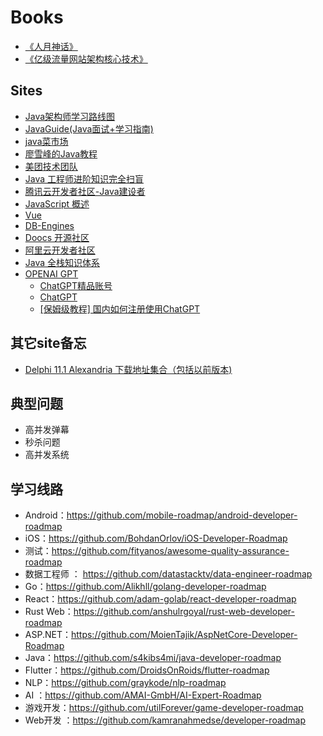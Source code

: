 # Books
  - [《人月神话》](https://docs.google.com/viewer?a=v&pid=sites&srcid=ZGVmYXVsdGRvbWFpbnxiaHlsb2xvfGd4OjVkYjRlMTgxOWI4N2M4Yw)
  - [《亿级流量网站架构核心技术》](https://www.aliyundrive.com/s/gccK9j44aHj)


## Sites
  - [Java架构师学习路线图](https://www.processon.com/view/link/617be37ee0b34d7894fcf545#map)
  - [JavaGuide(Java面试+学习指南)](https://javaguide.cn/home.html)
  - [java菜市场](https://www.javaweb.shop/article/category/3.html)
  - [廖雪峰的Java教程](https://www.liaoxuefeng.com/wiki/1252599548343744)
  - [美团技术团队](https://tech.meituan.com/archives)
  - [Java 工程师进阶知识完全扫盲](https://doocs.github.io/advanced-java/#/)
  - [腾讯云开发者社区-Java建设者](https://cloud.tencent.com/developer/column/77412)
  - [JavaScript 概述](https://developer.mozilla.org/zh-CN/docs/Web/JavaScript/Language_Overview)
  - [Vue](https://cn.vuejs.org/guide/introduction.html#what-is-vue)
  - [DB-Engines](https://db-engines.com/en/ranking)
  - [Doocs 开源社区](https://doocs.github.io/#/README_CN)
  - [阿里云开发者社区](https://developer.aliyun.com/)
  - [Java 全栈知识体系](https://pdai.tech/)
  - [OPENAI GPT](https://chatgpt.sbaliyun.com/)
    - [ChatGPT精品账号](https://pay.sbaliyun.com/#/1/detail)
    - [ChatGPT](https://chat.openai.com)
    - [[保姆级教程] 国内如何注册使用ChatGPT](https://zblogs.top/how-to-register-openai-chatgpt-in-china/)

## 其它site备忘
  - [Delphi 11.1 Alexandria 下载地址集合（包括以前版本)](https://blog.csdn.net/tanqth/article/details/107911439)

## 典型问题
  - 高并发弹幕
  - 秒杀问题
  - 高并发系统


## 学习线路
  - Android：https://github.com/mobile-roadmap/android-developer-roadmap
  - iOS：https://github.com/BohdanOrlov/iOS-Developer-Roadmap
  - 测试：https://github.com/fityanos/awesome-quality-assurance-roadmap
  - 数据工程师 ： https://github.com/datastacktv/data-engineer-roadmap
  - Go：https://github.com/Alikhll/golang-developer-roadmap
  - React：https://github.com/adam-golab/react-developer-roadmap
  - Rust Web：https://github.com/anshulrgoyal/rust-web-developer-roadmap
  - ASP.NET：https://github.com/MoienTajik/AspNetCore-Developer-Roadmap
  - Java：https://github.com/s4kibs4mi/java-developer-roadmap
  - Flutter：https://github.com/DroidsOnRoids/flutter-roadmap
  - NLP：https://github.com/graykode/nlp-roadmap
  - AI ：https://github.com/AMAI-GmbH/AI-Expert-Roadmap
  - 游戏开发：https://github.com/utilForever/game-developer-roadmap
  - Web开发 ：https://github.com/kamranahmedse/developer-roadmap